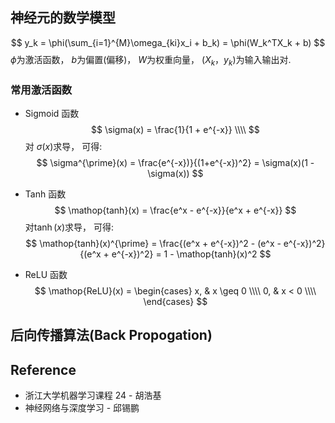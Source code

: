 ## 神经元的数学模型
$$
y_k = \phi(\sum_{i=1}^{M}\omega_{ki}x_i + b_k) = \phi(W_k^TX_k + b)
$$
$\phi$为激活函数， $b$为偏置(偏移)， $W$为权重向量， $(X_k，y_k)$为输入输出对.

### 常用激活函数
* Sigmoid 函数
$$
\sigma(x) = \frac{1}{1 + e^{-x}} \\\\
$$
对 $\sigma(x)$求导， 可得:
$$
\sigma^{\prime}(x) = \frac{e^{-x})}{(1+e^{-x})^2} = \sigma(x)(1 - \sigma(x))
$$

* Tanh 函数
$$
\mathop{tanh}(x) = \frac{e^x - e^{-x}}{e^x + e^{-x}}
$$
对$\mathop{tanh}(x)$求导， 可得:
$$
\mathop{tanh}(x)^{\prime} = \frac{(e^x + e^{-x})^2 - (e^x - e^{-x})^2}{(e^x + e^{-x})^2} = 1 - \mathop{tanh}(x)^2
$$

* ReLU 函数
$$
\mathop{ReLU}(x) = 
\begin{cases}
x, & x \geq 0 \\\\
0, & x < 0 \\\\
\end{cases}
$$


## 后向传播算法(Back Propogation)


## Reference
* 浙江大学机器学习课程 24 - 胡浩基
* 神经网络与深度学习 - 邱锡鹏
